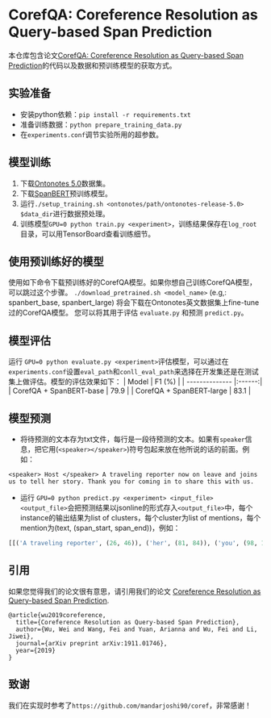 # CorefQA: Coreference Resolution as Query-based Span Prediction
本仓库包含论文[CorefQA: Coreference Resolution as Query-based Span Prediction](https://arxiv.org/abs/1911.01746)的代码以及数据和预训练模型的获取方式。

## 实验准备
* 安装python依赖：`pip install -r requirements.txt`
* 准备训练数据：`python prepare_training_data.py`
* 在`experiments.conf`调节实验所用的超参数。

## 模型训练
1. 下载[Ontonotes 5.0](https://catalog.ldc.upenn.edu/LDC2013T19)数据集。
2. 下载[SpanBERT](https://github.com/facebookresearch/SpanBERT)预训练模型。
3. 运行`./setup_training.sh <ontonotes/path/ontonotes-release-5.0> $data_dir`进行数据预处理。
4. 训练模型`GPU=0 python train.py <experiment>`，训练结果保存在`log_root`目录，可以用TensorBoard查看训练细节。

## 使用预训练好的模型
使用如下命令下载预训练好的CorefQA模型。如果你想自己训练CorefQA模型，可以跳过这个步骤。
`./download_pretrained.sh <model_name>` (e.g,: spanbert_base, spanbert_large) 将会下载在Ontonotes英文数据集上fine-tune过的CorefQA模型。 您可以将其用于评估 `evaluate.py` 和预测 `predict.py`。

## 模型评估
运行 `GPU=0 python evaluate.py <experiment>`评估模型，可以通过在`experiments.conf`设置`eval_path`和`conll_eval_path`来选择在开发集还是在测试集上做评估。模型的评估效果如下：
| Model          | F1 (%) |
| -------------- |:------:|
| CorefQA + SpanBERT-base  | 79.9  |
| CorefQA + SpanBERT-large | 83.1   |

## 模型预测

* 将待预测的文本存为txt文件，每行是一段待预测的文本。如果有`speaker`信息，把它用(`<speaker></speaker>`)符号包起来放在他所说的话的前面。例如：
```text
<speaker> Host </speaker> A traveling reporter now on leave and joins us to tell her story. Thank you for coming in to share this with us.
```
* 运行 `GPU=0 python predict.py <experiment> <input_file> <output_file>`会把预测结果以jsonline的形式存入`<output_file>`中，每个instance的输出结果为list of clusters，每个cluster为list of mentions，每个mention为(text, (span_start, span_end))，例如：
```python
[[('A traveling reporter', (26, 46)), ('her', (81, 84)), ('you', (98, 101))]]
```

## 引用
如果您觉得我们的论文很有意思，请引用我们的论文 [Coreference Resolution as Query-based Span Prediction](https://arxiv.org/abs/1911.01746).
```
@article{wu2019coreference,
  title={Coreference Resolution as Query-based Span Prediction},
  author={Wu, Wei and Wang, Fei and Yuan, Arianna and Wu, Fei and Li, Jiwei},
  journal={arXiv preprint arXiv:1911.01746},
  year={2019}
}
```

## 致谢
我们在实现时参考了`https://github.com/mandarjoshi90/coref`，非常感谢！